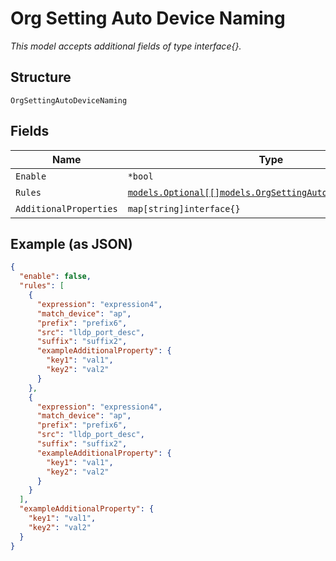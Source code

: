 
# Org Setting Auto Device Naming

*This model accepts additional fields of type interface{}.*

## Structure

`OrgSettingAutoDeviceNaming`

## Fields

| Name | Type | Tags | Description |
|  --- | --- | --- | --- |
| `Enable` | `*bool` | Optional | - |
| `Rules` | [`models.Optional[[]models.OrgSettingAutoDeviceNamingRule]`](../../doc/models/org-setting-auto-device-naming-rule.md) | Optional | - |
| `AdditionalProperties` | `map[string]interface{}` | Optional | - |

## Example (as JSON)

```json
{
  "enable": false,
  "rules": [
    {
      "expression": "expression4",
      "match_device": "ap",
      "prefix": "prefix6",
      "src": "lldp_port_desc",
      "suffix": "suffix2",
      "exampleAdditionalProperty": {
        "key1": "val1",
        "key2": "val2"
      }
    },
    {
      "expression": "expression4",
      "match_device": "ap",
      "prefix": "prefix6",
      "src": "lldp_port_desc",
      "suffix": "suffix2",
      "exampleAdditionalProperty": {
        "key1": "val1",
        "key2": "val2"
      }
    }
  ],
  "exampleAdditionalProperty": {
    "key1": "val1",
    "key2": "val2"
  }
}
```

